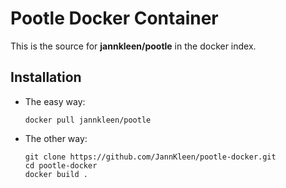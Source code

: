 Pootle Docker Container
=======================

This is the source for **jannkleen/pootle** in the docker index.

Installation
------------

- The easy way:

    ```
    docker pull jannkleen/pootle
    ```

- The other way:

    ```
    git clone https://github.com/JannKleen/pootle-docker.git
    cd pootle-docker
    docker build .
    ```
